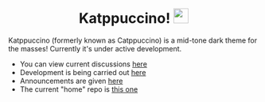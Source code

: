 <h1 align="center">Katppuccino! <img src="https://raw.githubusercontent.com/katppuccino/.github/main/assets/hand_waving.gif?raw=true" width="30px"></h1>

Katppuccino (formerly known as Catppuccino) is a mid-tone dark theme for the masses! Currently it's under active development.

+ You can view current discussions [here](https://github.com/Pocco81/Catppuccino.nvim/issues/44)
+ Development is being carried out [here](https://github.com/Pocco81/Catppuccino.nvim/tree/dev-remaster)
+ Announcements are given [here](https://github.com/Pocco81/Catppuccino.nvim/issues/44#issuecomment-954424799)
+ The current "home" repo is [this one](https://github.com/Pocco81/Catppuccino.nvim)
